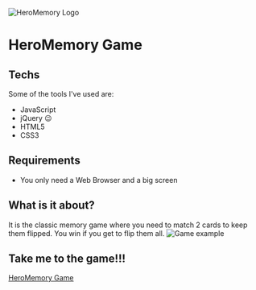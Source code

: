 ![HeroMemory Logo](https://encrypted-tbn0.gstatic.com/images?q=tbn:ANd9GcQ3cKPM9NiWdZVs3XA0yqUhsA04y8G-49Fww9GwXvC_rZK0gr4R)
# HeroMemory Game

## Techs

Some of the tools I've used are:

- JavaScript
- jQuery :wink:
- HTML5
- CSS3

## Requirements

- You only need a Web Browser and a big screen

## What is it about?

It is the classic memory game where you need to match 2 cards to keep them flipped. You win if you get to flip them all.
![Game example](http://res.cloudinary.com/dlmrvaeyh/image/upload/v1525383629/hero-game-example.png)

## Take me to the game!!!

[HeroMemory Game](https://marco238.github.io/memory-game/starter-code/memory.html)

